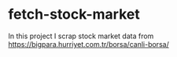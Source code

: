 # fetch-stock-market
In this project I scrap stock market data from https://bigpara.hurriyet.com.tr/borsa/canli-borsa/
